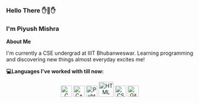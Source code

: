 ### Hello There ✋👋✋
### I'm Piyush Mishra

**About Me**

I'm currently a CSE undergrad at IIIT Bhubanweswar. Learning programming and discovering new things almost everyday excites me!
 
**💻Languages I've worked with till now:**

<p align="center">
<img alt="C" src="https://raw.githubusercontent.com/jmnote/z-icons/master/svg/c.svg" width="30px">
<img alt="C++" src="https://raw.githubusercontent.com/jmnote/z-icons/master/svg/cpp.svg" width="30px">
<img alt="Pyhton" src="https://raw.githubusercontent.com/jmnote/z-icons/master/svg/python.svg" width="30px">
<img alt="HTML" src="https://upload.wikimedia.org/wikipedia/commons/6/61/HTML5_logo_and_wordmark.svg" width="40px">
<img alt="CSS" src="https://upload.wikimedia.org/wikipedia/commons/3/3d/CSS.3.svg" width="30px">
<img alt="Git" src="https://raw.githubusercontent.com/jmnote/z-icons/master/svg/git.svg" width="30px">
 </p>


 

